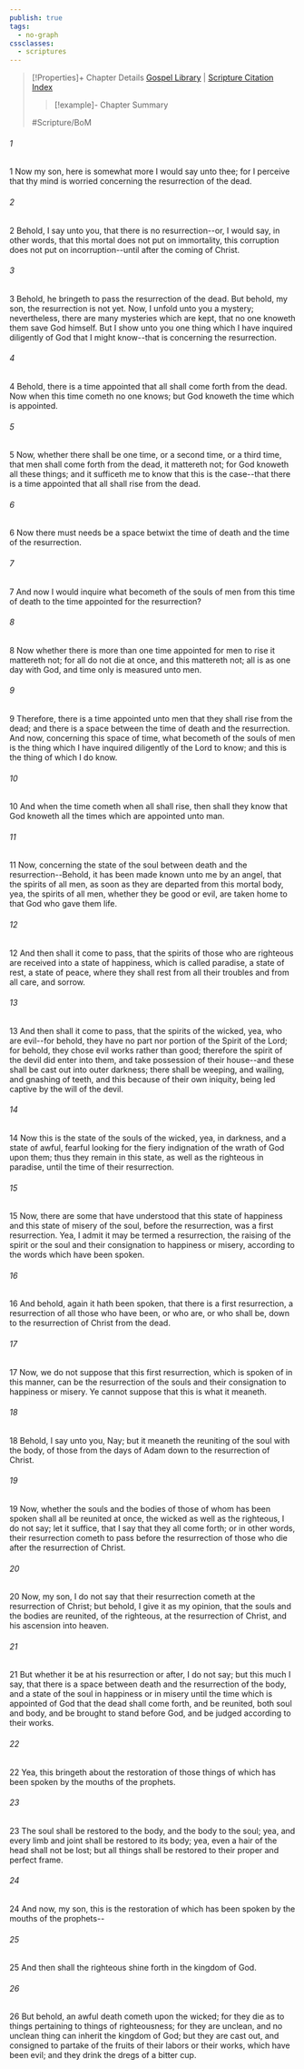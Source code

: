 ```yaml
---
publish: true
tags:
  - no-graph
cssclasses:
  - scriptures
---
```

>[!Properties]+ Chapter Details
>[Gospel Library](https://churchofjesuschrist.org/study/scriptures/bofm/alma/40?lang=eng)    |    [Scripture Citation Index](https://scriptures.byu.edu/#0d528::c0d528)
>>[!example]- Chapter Summary
>> 
> 
>
>#Scripture/BoM
###### 1
1 Now my son, here is somewhat more I would say unto thee; for I perceive that thy mind is worried concerning the resurrection of the dead.
###### 2
2 Behold, I say unto you, that there is no resurrection--or, I would say, in other words, that this mortal does not put on immortality, this corruption does not put on incorruption--until after the coming of Christ.
###### 3
3 Behold, he bringeth to pass the resurrection of the dead. But behold, my son, the resurrection is not yet. Now, I unfold unto you a mystery; nevertheless, there are many mysteries which are kept, that no one knoweth them save God himself. But I show unto you one thing which I have inquired diligently of God that I might know--that is concerning the resurrection.
###### 4
4 Behold, there is a time appointed that all shall come forth from the dead. Now when this time cometh no one knows; but God knoweth the time which is appointed.
###### 5
5 Now, whether there shall be one time, or a second time, or a third time, that men shall come forth from the dead, it mattereth not; for God knoweth all these things; and it sufficeth me to know that this is the case--that there is a time appointed that all shall rise from the dead.
###### 6
6 Now there must needs be a space betwixt the time of death and the time of the resurrection.
###### 7
7 And now I would inquire what becometh of the souls of men from this time of death to the time appointed for the resurrection?
###### 8
8 Now whether there is more than one time appointed for men to rise it mattereth not; for all do not die at once, and this mattereth not; all is as one day with God, and time only is measured unto men.
###### 9
9 Therefore, there is a time appointed unto men that they shall rise from the dead; and there is a space between the time of death and the resurrection. And now, concerning this space of time, what becometh of the souls of men is the thing which I have inquired diligently of the Lord to know; and this is the thing of which I do know.
###### 10
10 And when the time cometh when all shall rise, then shall they know that God knoweth all the times which are appointed unto man.
###### 11
11 Now, concerning the state of the soul between death and the resurrection--Behold, it has been made known unto me by an angel, that the spirits of all men, as soon as they are departed from this mortal body, yea, the spirits of all men, whether they be good or evil, are taken home to that God who gave them life.
###### 12
12 And then shall it come to pass, that the spirits of those who are righteous are received into a state of happiness, which is called paradise, a state of rest, a state of peace, where they shall rest from all their troubles and from all care, and sorrow.
###### 13
13 And then shall it come to pass, that the spirits of the wicked, yea, who are evil--for behold, they have no part nor portion of the Spirit of the Lord; for behold, they chose evil works rather than good; therefore the spirit of the devil did enter into them, and take possession of their house--and these shall be cast out into outer darkness; there shall be weeping, and wailing, and gnashing of teeth, and this because of their own iniquity, being led captive by the will of the devil.
###### 14
14 Now this is the state of the souls of the wicked, yea, in darkness, and a state of awful, fearful looking for the fiery indignation of the wrath of God upon them; thus they remain in this state, as well as the righteous in paradise, until the time of their resurrection.
###### 15
15 Now, there are some that have understood that this state of happiness and this state of misery of the soul, before the resurrection, was a first resurrection. Yea, I admit it may be termed a resurrection, the raising of the spirit or the soul and their consignation to happiness or misery, according to the words which have been spoken.
###### 16
16 And behold, again it hath been spoken, that there is a first resurrection, a resurrection of all those who have been, or who are, or who shall be, down to the resurrection of Christ from the dead.
###### 17
17 Now, we do not suppose that this first resurrection, which is spoken of in this manner, can be the resurrection of the souls and their consignation to happiness or misery. Ye cannot suppose that this is what it meaneth.
###### 18
18 Behold, I say unto you, Nay; but it meaneth the reuniting of the soul with the body, of those from the days of Adam down to the resurrection of Christ.
###### 19
19 Now, whether the souls and the bodies of those of whom has been spoken shall all be reunited at once, the wicked as well as the righteous, I do not say; let it suffice, that I say that they all come forth; or in other words, their resurrection cometh to pass before the resurrection of those who die after the resurrection of Christ.
###### 20
20 Now, my son, I do not say that their resurrection cometh at the resurrection of Christ; but behold, I give it as my opinion, that the souls and the bodies are reunited, of the righteous, at the resurrection of Christ, and his ascension into heaven.
###### 21
21 But whether it be at his resurrection or after, I do not say; but this much I say, that there is a space between death and the resurrection of the body, and a state of the soul in happiness or in misery until the time which is appointed of God that the dead shall come forth, and be reunited, both soul and body, and be brought to stand before God, and be judged according to their works.
###### 22
22 Yea, this bringeth about the restoration of those things of which has been spoken by the mouths of the prophets.
###### 23
23 The soul shall be restored to the body, and the body to the soul; yea, and every limb and joint shall be restored to its body; yea, even a hair of the head shall not be lost; but all things shall be restored to their proper and perfect frame.
###### 24
24 And now, my son, this is the restoration of which has been spoken by the mouths of the prophets--
###### 25
25 And then shall the righteous shine forth in the kingdom of God.
###### 26
26 But behold, an awful death cometh upon the wicked; for they die as to things pertaining to things of righteousness; for they are unclean, and no unclean thing can inherit the kingdom of God; but they are cast out, and consigned to partake of the fruits of their labors or their works, which have been evil; and they drink the dregs of a bitter cup.
